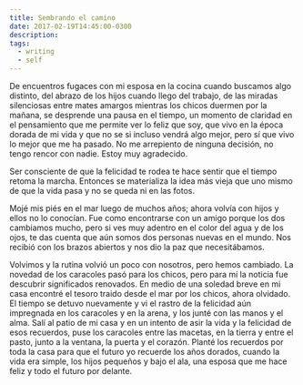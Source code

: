 ```yaml
---
title: Sembrando el camino
date: 2017-02-19T14:45:00-0300
description:
tags:
  - writing
  - self
---
```



De encuentros fugaces con mi esposa en la cocina cuando buscamos algo distinto,
del abrazo de los hijos cuando llego del trabajo, de las miradas silenciosas
entre mates amargos mientras los chicos duermen por la mañana, se desprende una
pausa en el tiempo, un momento de claridad en el pensamiento que me permite ver
lo feliz que soy, que vivo en la época dorada de mi vida y que no se si incluso
vendrá algo mejor, pero sí que vivo lo mejor que me ha pasado. No me arrepiento
de ninguna decisión, no tengo rencor con nadie. Estoy muy agradecido.

Ser consciente de que la felicidad te rodea te hace sentir que el tiempo retoma
la marcha. Entonces se materializa la idea más vieja que uno mismo de que la
vida pasa y no se queda ni en las fotos.

Mojé mis piés en el mar luego de muchos años; ahora volvía con hijos y ellos no
lo conocían. Fue como encontrarse con un amigo porque los dos cambiamos mucho,
pero si ves muy adentro en el color del agua y de los ojos, te das cuenta que
aún somos dos personas nuevas en el mundo. Nos recibió con los brazos abiertos
y nos dio la paz que necesitábamos. 

Volvimos y la rutina volvió un poco con nosotros, pero hemos cambiado. La
novedad de los caracoles pasó para los chicos, pero para mí la noticia fue
descubrir significados renovados. En medio de una soledad breve en mi casa
encontré el tesoro traido desde el mar por los chicos, ahora olvidado. El
tiempo se detuvo nuevamente y vi el rastro de la felicidad aún impregnada en
los caracoles y en la arena, y los junté con las manos y el alma. Salí al patio
de mi casa y en un intento de asir la vida y la felicidad de esos recuerdos,
puse los caracoles entre las macetas, en la tierra y entre el pasto, junto a la
ventana, la puerta y el corazón. Planté los recuerdos por toda la casa para que
el futuro yo recuerde los años dorados, cuando la vida era simple, los hijos
pequeños y bajo el ala, una esposa que me hace feliz y todo el futuro por
delante. 
